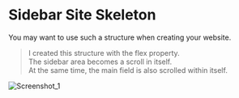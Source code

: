 # Sidebar Site Skeleton

You may want to use such a structure when creating your website.
> I created this structure with the flex property.<br>
> The sidebar area becomes a scroll in itself.<br>
> At the same time, the main field is also scrolled within itself.


 
![Screenshot_1](https://user-images.githubusercontent.com/80980937/215476427-b43592f6-3d98-4464-9bf4-6c9d45892c49.png)
